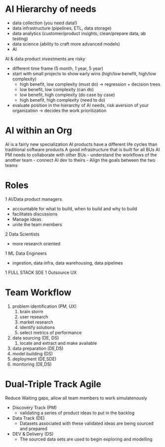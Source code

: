 # AI Hierarchy of needs
- data collection (you need data!)
- data infrastructure (pipelines, ETL, data storage)
- data analytics (customer/product insights, clean/prepare data, ab testing)
- data science (ability to craft more advanced models)
- AI

AI & data product investments are risky
- different time frame (5 month, 1 year, 5 year)
- start with small projects to show early wins (high/low benefit, high/low complexity)
  - high benefit, low complexity (must do) -> regression + decision trees
  - low benefit, low complexity (can do)
  - low benefit, high complexity (do case by case)
  - high benefit, high complexity (need to do)
- evaluate position in the hierarchy of AI needs, risk aversion of your organization -> decides the work prioritization


# AI within an Org
AI is a fairly new specialization
AI products have a different life cycles than traditional software products
A good infrastructure that is built for all BUs
AI PM needs to collaborate with other BUs
    - understand the workflows of the another team
    - connect AI dev to theirs
    - Align the goals between the two teams


# Roles 
1 AI/Data product managers
- accountable for what to build, when to build and why to build
- facilitates discussions
- Manage ideas
- unite the team members

2 Data Scientists
- more research oriented

1 ML Data Engineers
- ingestion, data infra, data warehousing, data pipelines


1 FULL STACK SDE
1 Outsource UX


# Team Workflow
1. problem identification (PM, UX)
   1. brain storm
   2. user research 
   3. market research
   4. identify solutions
   5. select metrics of performance
2. data sourcing (DE, DS)
   1. locate and extract and make available
3. data preparation (DE,DS)
4. model building (DS)
5. deployment (DE,SDE)
6. monitoring (DE,DS)

# Dual-Triple Track Agile
Reduce Waiting gaps, allow all team members to work simulatenously
- Discovery Track (PM)
  - validating a series of product ideas to put in the backlog
- Data Track (DE)
  - Datasets associated with these validated ideas are being sourced and prepared
- DEV & Delivery (DS)
  - The sourced data sets are used to begin exploring and modelling








